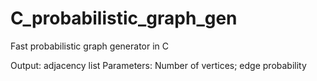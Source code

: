 # C_probabilistic_graph_gen
Fast probabilistic graph generator in C

Output: adjacency list
Parameters: Number of vertices; edge probability
